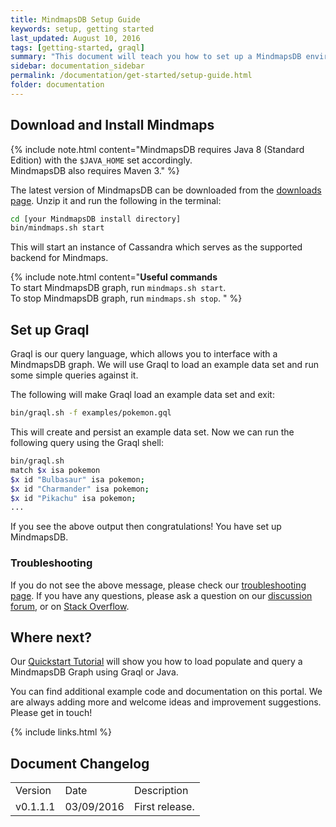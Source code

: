 ```yaml
---
title: MindmapsDB Setup Guide
keywords: setup, getting started
last_updated: August 10, 2016
tags: [getting-started, graql]
summary: "This document will teach you how to set up a MindmapsDB environment, start it up and load an example dataset to make a query using our query language, Graql."
sidebar: documentation_sidebar
permalink: /documentation/get-started/setup-guide.html
folder: documentation
---
```



## Download and Install Mindmaps

{% include note.html content="MindmapsDB requires Java 8 (Standard Edition) with the `$JAVA_HOME` set accordingly.   
MindmapsDB also requires Maven 3." %}

The latest version of MindmapsDB can be downloaded from the
[downloads page](../resources/downloads.html). Unzip it and run the following in the terminal:

```bash
cd [your MindmapsDB install directory]
bin/mindmaps.sh start
```

This will start an instance of Cassandra which serves as the supported backend for Mindmaps.

{% include note.html content="**Useful commands**  <br />
To start MindmapsDB graph, run `mindmaps.sh start`.   
To stop MindmapsDB graph, run `mindmaps.sh stop`. " %}


## Set up Graql

Graql is our query language, which allows you to interface with a MindmapsDB graph. We will use Graql to load an example data set and run some simple queries against it.  

The following will make Graql load an example data set and exit:

```bash
bin/graql.sh -f examples/pokemon.gql
```

This will create and persist an example data set. Now we can run the following query using the Graql shell:

```bash
bin/graql.sh
match $x isa pokemon
$x id "Bulbasaur" isa pokemon;
$x id "Charmander" isa pokemon;
$x id "Pikachu" isa pokemon;
...
```

If you see the above output then congratulations! You have set up MindmapsDB.



### Troubleshooting  
If you do not see the above message, please check our [troubleshooting page](../troubleshooting/known-issues.html). If you have any questions, please ask a question on our [discussion forum](http://discuss.mindmaps.io), or on [Stack Overflow](http://stackoverflow.com).



## Where next?
Our [Quickstart Tutorial](../the-basics/quickstart-tutorial.html) will show you how to load populate and query a MindmapsDB Graph using Graql or Java.

You can find additional example code and documentation on this portal. We are always adding more and welcome ideas and improvement suggestions. Please get in touch!

{% include links.html %}

## Document Changelog  

<table>
    <tr>
        <td>Version</td>
        <td>Date</td>
        <td>Description</td>        
    </tr>
        <tr>
        <td>v0.1.1.1</td>
        <td>03/09/2016</td>
        <td>First release.</td>        
    </tr>

</table>

